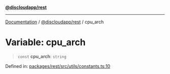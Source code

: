 [**@discloudapp/rest**](../README.md)

***

[Documentation](../../../packages.md) / [@discloudapp/rest](../README.md) / cpu\_arch

# Variable: cpu\_arch

> `const` **cpu\_arch**: `string`

Defined in: [packages/rest/src/utils/constants.ts:10](https://github.com/discloud/discloud.app/blob/bfcb626f6315ac03eb36b36e57f162cd101e1996/packages/rest/src/utils/constants.ts#L10)
